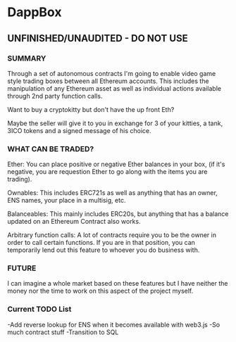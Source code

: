 # DappBox

## UNFINISHED/UNAUDITED - DO NOT USE

### SUMMARY
Through a set of autonomous contracts I'm going to enable video game style trading boxes between all Ethereum accounts.
This includes the manipulation of any Ethereum asset as well as individual actions available through 2nd party function calls.

Want to buy a cryptokitty but don't have the up front Eth?

Maybe the seller will give it to you in exchange for 3 of your kitties, a tank, 3ICO tokens and a signed message of his choice.

### WHAT CAN BE TRADED?
Ether:
You can place positive or negative Ether balances in your box, (if it's negative, you are requestion Ether to go along with the items you are trading).

Ownables:
This includes ERC721s as well as anything that has an owner, ENS names, your place in a multisig, etc.

Balanceables:
This mainly includes ERC20s, but anything that has a balance updated on an Ethereum Contract also works.

Arbitrary function calls:
A lot of contracts require you to be the owner in order to call certain functions. If you are in that position, you can temporarily lend out this feature to whoever you do business with.

### FUTURE
I can imagine a whole market based on these features but I have neither the money nor the time to work on this aspect of the project myself.

### Current TODO List
-Add reverse lookup for ENS when it becomes available with web3.js
-So much contract stuff
-Transition to SQL
